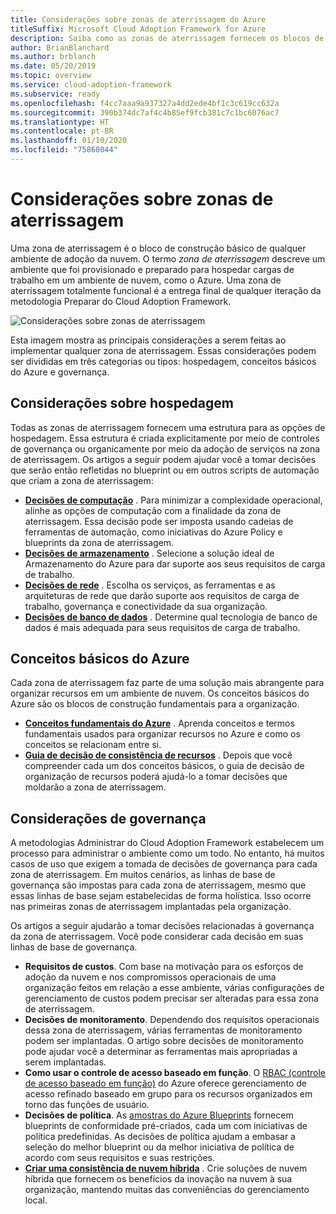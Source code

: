 ```yaml
---
title: Considerações sobre zonas de aterrissagem do Azure
titleSuffix: Microsoft Cloud Adoption Framework for Azure
description: Saiba como as zonas de aterrissagem fornecem os blocos de construção básicos de qualquer ambiente de adoção da nuvem.
author: BrianBlanchard
ms.author: brblanch
ms.date: 05/20/2019
ms.topic: overview
ms.service: cloud-adoption-framework
ms.subservice: ready
ms.openlocfilehash: f4cc7aaa9a937327a4dd2ede4bf1c3c619cc632a
ms.sourcegitcommit: 390b374dc7af4c4b85ef9fcb381c7c1bc6076ac7
ms.translationtype: HT
ms.contentlocale: pt-BR
ms.lasthandoff: 01/10/2020
ms.locfileid: "75868044"
---
```

# <a name="landing-zone-considerations"></a>Considerações sobre zonas de aterrissagem

Uma zona de aterrissagem é o bloco de construção básico de qualquer ambiente de adoção da nuvem. O termo *zona de aterrissagem* descreve um ambiente que foi provisionado e preparado para hospedar cargas de trabalho em um ambiente de nuvem, como o Azure. Uma zona de aterrissagem totalmente funcional é a entrega final de qualquer iteração da metodologia Preparar do Cloud Adoption Framework.

![Considerações sobre zonas de aterrissagem](../../_images/ready/landing-zone-considerations.png)

Esta imagem mostra as principais considerações a serem feitas ao implementar qualquer zona de aterrissagem. Essas considerações podem ser divididas em três categorias ou tipos: hospedagem, conceitos básicos do Azure e governança.

## <a name="hosting-considerations"></a>Considerações sobre hospedagem

Todas as zonas de aterrissagem fornecem uma estrutura para as opções de hospedagem. Essa estrutura é criada explicitamente por meio de controles de governança ou organicamente por meio da adoção de serviços na zona de aterrissagem. Os artigos a seguir podem ajudar você a tomar decisões que serão então refletidas no blueprint ou em outros scripts de automação que criam a zona de aterrissagem:

- **[Decisões de computação](./compute-options.md)** . Para minimizar a complexidade operacional, alinhe as opções de computação com a finalidade da zona de aterrissagem. Essa decisão pode ser imposta usando cadeias de ferramentas de automação, como iniciativas do Azure Policy e blueprints da zona de aterrissagem.
- **[Decisões de armazenamento](./storage-options.md)** . Selecione a solução ideal de Armazenamento do Azure para dar suporte aos seus requisitos de carga de trabalho.
- **[Decisões de rede](./networking-options.md)** . Escolha os serviços, as ferramentas e as arquiteturas de rede que darão suporte aos requisitos de carga de trabalho, governança e conectividade da sua organização.
- **[Decisões de banco de dados](./data-options.md)** . Determine qual tecnologia de banco de dados é mais adequada para seus requisitos de carga de trabalho.

## <a name="azure-fundamentals"></a>Conceitos básicos do Azure

Cada zona de aterrissagem faz parte de uma solução mais abrangente para organizar recursos em um ambiente de nuvem. Os conceitos básicos do Azure são os blocos de construção fundamentais para a organização.

- **[Conceitos fundamentais do Azure](./fundamental-concepts.md)** . Aprenda conceitos e termos fundamentais usados para organizar recursos no Azure e como os conceitos se relacionam entre si.
- **[Guia de decisão de consistência de recursos](../../decision-guides/resource-consistency/index.md)** . Depois que você compreender cada um dos conceitos básicos, o guia de decisão de organização de recursos poderá ajudá-lo a tomar decisões que moldarão a zona de aterrissagem.

## <a name="governance-considerations"></a>Considerações de governança

A metodologias Administrar do Cloud Adoption Framework estabelecem um processo para administrar o ambiente como um todo. No entanto, há muitos casos de uso que exigem a tomada de decisões de governança para cada zona de aterrissagem. Em muitos cenários, as linhas de base de governança são impostas para cada zona de aterrissagem, mesmo que essas linhas de base sejam estabelecidas de forma holística. Isso ocorre nas primeiras zonas de aterrissagem implantadas pela organização.

Os artigos a seguir ajudarão a tomar decisões relacionadas à governança da zona de aterrissagem. Você pode considerar cada decisão em suas linhas de base de governança.

- **Requisitos de custos**. Com base na motivação para os esforços de adoção da nuvem e nos compromissos operacionais de uma organização feitos em relação a esse ambiente, várias configurações de gerenciamento de custos podem precisar ser alteradas para essa zona de aterrissagem.
- **Decisões de monitoramento**. Dependendo dos requisitos operacionais dessa zona de aterrissagem, várias ferramentas de monitoramento podem ser implantadas. O artigo sobre decisões de monitoramento pode ajudar você a determinar as ferramentas mais apropriadas a serem implantadas.
- **Como usar o controle de acesso baseado em função**. O [RBAC (controle de acesso baseado em função)](../considerations/roles.md) do Azure oferece gerenciamento de acesso refinado baseado em grupo para os recursos organizados em torno das funções de usuário.
- **Decisões de política**. As [amostras do Azure Blueprints](https://docs.microsoft.com/azure/governance/blueprints/samples) fornecem blueprints de conformidade pré-criados, cada um com iniciativas de política predefinidas. As decisões de política ajudam a embasar a seleção do melhor blueprint ou da melhor iniciativa de política de acordo com seus requisitos e suas restrições.
- **[Criar uma consistência de nuvem híbrida](./hybrid-consistency.md)** . Crie soluções de nuvem híbrida que fornecem os benefícios da inovação na nuvem à sua organização, mantendo muitas das conveniências do gerenciamento local.
